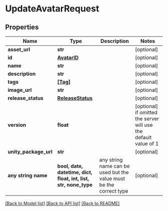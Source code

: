 # UpdateAvatarRequest


## Properties
Name | Type | Description | Notes
------------ | ------------- | ------------- | -------------
**asset_url** | **str** |  | [optional] 
**id** | [**AvatarID**](AvatarID.md) |  | [optional] 
**name** | **str** |  | [optional] 
**description** | **str** |  | [optional] 
**tags** | [**[Tag]**](Tag.md) |  | [optional] 
**image_url** | **str** |  | [optional] 
**release_status** | [**ReleaseStatus**](ReleaseStatus.md) |  | [optional] 
**version** | **float** |  | [optional]  if omitted the server will use the default value of 1
**unity_package_url** | **str** |  | [optional] 
**any string name** | **bool, date, datetime, dict, float, int, list, str, none_type** | any string name can be used but the value must be the correct type | [optional]

[[Back to Model list]](../README.md#documentation-for-models) [[Back to API list]](../README.md#documentation-for-api-endpoints) [[Back to README]](../README.md)


